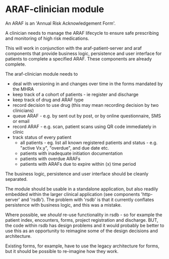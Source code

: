 # ARAF-clinician module

An ARAF is an 'Annual Risk Acknowledgement Form'.

A clinician needs to manage the ARAF lifecycle to ensure safe prescribing and
monitoring of high risk medications.

This will work in conjunction with the araf-patient-server and araf components
that provide business logic, persistence and user interface for patients to 
complete a specified ARAF. These components are already complete.

The araf-clinician module needs to 

- deal with versioning in and changes over time in the forms mandated by the MHRA
- keep track of a cohort of patients - ie register and discharge
- keep track of drug and ARAF type
- record decision to use drug (this may mean recording decision by two clinicians)
- queue ARAF - e.g. by sent out by post, or by online questionnaire, SMS or email
- record ARAF - e.g. scan, patient scans using QR code immediately in clinic
- track status of every patient
  - all patients - eg. list all known registered patients and status - e.g. "active Vx.y", "overdue", and due date etc.
  - patients with inadequate initiation documentation
  - patients with overdue ARAFs
  - patients with ARAFs due to expire within (x) time period

The business logic, persistence and user interface should be cleanly separated.

The module should be usable in a standalone application, but also readily 
embedded within the larger clinical application (see components 'http-server' 
and 'rsdb'). The problem with 'rsdb' is that it currently conflates persistence
with business logic, and this was a mistake. 

Where possible, we *should* re-use functionality in rsdb - so for example the
patient index, encounters, forms, project registration and discharge. BUT, the 
code within rsdb has design problems and it would probably be better to use this
as an opportunity to reimagine some of the design decisions and architecture. 

Existing forms, for example, have to use the legacy architecture for forms, but
it should be possible to re-imagine how they work.
